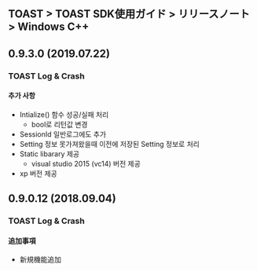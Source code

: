 ## TOAST > TOAST SDK使用ガイド > リリースノート > Windows C++

## 0.9.3.0 (2019.07.22)

### TOAST Log & Crash

#### 추가 사항

* Intialize() 함수 성공/실패 처리
	* bool로 리턴값 변경
* SessionId 일반로그에도 추가
* Setting 정보 못가져왔을때 이전에 저장된 Setting 정보로 처리
* Static libarary 제공
	* visual studio 2015 (vc14) 버전 제공
* xp 버전 제공 

## 0.9.0.12 (2018.09.04)

### TOAST Log & Crash

#### 追加事項

* 新規機能追加
